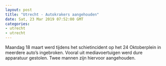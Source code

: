 ```yaml
---
layout: post
title: "Utrecht - Autokrakers aangehouden"
date: Sat, 23 Mar 2019 07:52:00 GMT
categories: 
- utrecht 
- utrecht 
---
```


Maandag 18 maart werd tijdens het schietincident op het 24 Oktoberplein in meerdere auto’s ingebroken. Vooral uit mediavoertuigen werd dure apparatuur gestolen. Twee mannen zijn hiervoor aangehouden.

